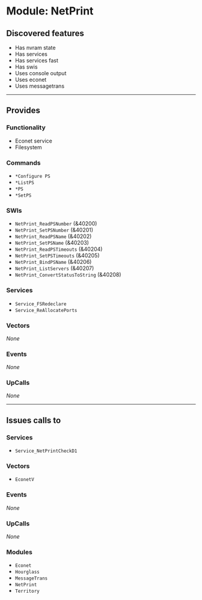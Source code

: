 # Module: NetPrint

## Discovered features


* Has nvram state
* Has services
* Has services fast
* Has swis
* Uses console output
* Uses econet
* Uses messagetrans

---

## Provides

### Functionality


* Econet service
* Filesystem

### Commands


* `*Configure PS`
* `*ListPS`
* `*PS`
* `*SetPS`


### SWIs


* `NetPrint_ReadPSNumber` (&40200)
* `NetPrint_SetPSNumber` (&40201)
* `NetPrint_ReadPSName` (&40202)
* `NetPrint_SetPSName` (&40203)
* `NetPrint_ReadPSTimeouts` (&40204)
* `NetPrint_SetPSTimeouts` (&40205)
* `NetPrint_BindPSName` (&40206)
* `NetPrint_ListServers` (&40207)
* `NetPrint_ConvertStatusToString` (&40208)


### Services


* `Service_FSRedeclare`
* `Service_ReAllocatePorts`


### Vectors


*None*


### Events


*None*


### UpCalls


*None*


---

## Issues calls to

### Services


* `Service_NetPrintCheckD1`


### Vectors


* `EconetV`


### Events


*None*


### UpCalls


*None*


### Modules


* `Econet`
* `Hourglass`
* `MessageTrans`
* `NetPrint`
* `Territory`


